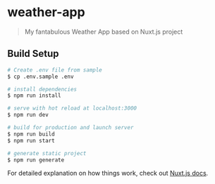# weather-app

> My fantabulous Weather App based on Nuxt.js project

## Build Setup

``` bash
# Create .env file from sample
$ cp .env.sample .env

# install dependencies
$ npm run install

# serve with hot reload at localhost:3000
$ npm run dev

# build for production and launch server
$ npm run build
$ npm run start

# generate static project
$ npm run generate
```

For detailed explanation on how things work, check out [Nuxt.js docs](https://nuxtjs.org).
